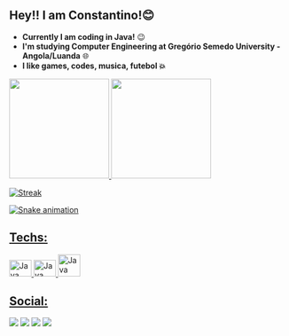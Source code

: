## Hey!! I am Constantino!😊

- **Currently I am coding in Java!** 😉
- **I'm studying Computer Engineering at Gregório Semedo University - Angola/Luanda** 🌐
- **I like games, codes, musica, futebol 💥**


 <div>
  <a href="https://github.com/ConstantinoMundo">
  <img height="180em" src="https://github-readme-stats.vercel.app/api?username=ConstantinoMundo&show_icons=true&theme=codeSTACKr&include_all_commits=true&count_private=true"/>
  
  <img height="180em" src="https://github-readme-stats.vercel.app/api/top-langs/?username=ConstantinoMundo&layout=compact&langs_count=7&theme=codeSTACKr"/>
</div>

![Streak](https://streak-stats.demolab.com/?user=ConstantinoMundo&theme=codeSTACKr)


![Snake animation](https://github.com/ConstantinoMundo/ConstantinoMundo/blob/output/github-contribution-grid-snake.svg)

 ## Techs:
 
 <div style="display: inline_block">
     <img allign="center" alt="Java" height="30" width="40" src="https://cdn.jsdelivr.net/gh/devicons/devicon/icons/html5/html5-plain-wordmark.svg" />
     <img allign="center" alt="Java" height="30" width="40" src="https://cdn.jsdelivr.net/gh/devicons/devicon/icons/css3/css3-plain-wordmark.svg" />
     <img allign="center" alt="Java" height="40" width="40" src="https://cdn.jsdelivr.net/gh/devicons/devicon/icons/java/java-plain-wordmark.svg" />
 </div>
 
 ## Social:
 
  <a href="https://www.instagram.com/iam_riacrdo.holliday/" target="_blank"><img src="https://img.shields.io/badge/-Instagram-%23E4405F?style=for-the-badge&logo=instagram&logoColor=white" target="_blank"></a>
   <a href = "mailto:constantinoszm03@gmail.com"><img src="https://img.shields.io/badge/-Gmail-%23333?style=for-the-badge&logo=gmail&logoColor=white" target="_blank"></a>
     <a href="https://web.facebook.com/ministrodasnovinhas" target="_blank"><img src="https://img.shields.io/badge/-Facebook-%230077B5?style=for-the-badge&logo=facebook&logoColor=white" target="_blank"></a>
  <a href="https://www.linkedin.com/in/constantino-mundo-11b899166/" target="_blank"><img src="https://img.shields.io/badge/-LinkedIn-%230077B5?style=for-the-badge&logo=linkedin&logoColor=white" target="_blank"></a>
  
 
